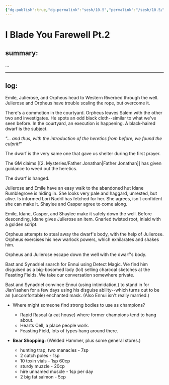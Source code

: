 ```yaml
---
{"dg-publish":true,"dg-permalink":"sesh/10.5","permalink":"/sesh/10.5/"}
---
```


# I Blade You Farewell Pt.2
## summary:
...

---

## log:
Emile, Julierose, and Orpheus head to Western Riverbed through the well. Julierose and Orpheus have trouble scaling the rope, but overcome it.

There's a commotion in the courtyard. Orpheus leaves Salem with the other two and investigates. He spots an odd black cloth--similar to what we've seen before. In the courtyard, an execution is happening. A black-haired dwarf is the subject.

*"... and thus, with the introduction of the heretics from before, we found the culprit!"*

The dwarf is the very same one that gave us shelter during the first prayer.

The GM claims [[2. Mysteries/Father Jonathan\|Father Jonathan]] has given guidance to weed out the heretics.

The dwarf is hanged.

Julierose and Emile have an easy walk to the abandoned hut Idane Rumblegrove is hiding in. She looks very pale and haggard, unrested, but alive. Is informed Lori Nadril has fetched for her. She agrees, isn't confident she can make it. Shaylee and Casper agree to come along.

Emile, Idane, Casper, and Shaylee make it safely down the well. Before descending, Idane gives Julierose an item. Gnarled twisted root, inlaid with a golden script.

Orpheus attempts to steal away the dwarf's body, with the help of Julierose. Orpheus exercises his new warlock powers, which exhilarates and shakes him.

Orpheus and Julierose escape down the well with the dwarf's body.

Bast and Synadriel search for Ennui using Detect Magic. We find him disguised as a big-bosomed lady (lol) selling charcoal sketches at the Feasting Fields. We take our conversation somewhere private.

Bast and Synadriel convince Ennui (using intimidation,) to stand in for Jian'lashen for a few days using his disguise ability--which turns out to be an (uncomfortable) enchanted mask. (Also Ennui isn't really married.)

- Where might someone find strong bodies to use as champions?
	- Rapid Rascal (a cat house) where former champions tend to hang about.
	- Hearts Cell, a place people work.
	- Feasting Field, lots of types hang around there.

- **Bear Shopping:** (Welded Hammer, plus some general stores.)
	- hunting trap, two manacles - 7sp
	- 2 catch poles - 1sp
	- 10 toxin vials - 1sp 60cp
	- sturdy muzzle - 20cp
	- hire unnamed muscle - 1sp per day
	- 2 big fat salmon - 5cp

